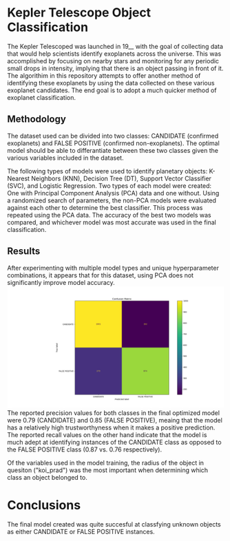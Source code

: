 # Kepler Telescope Object Classification
The Kepler Telescoped was launched in 19__ with the goal of collecting data that would help scientists identify exoplanets across the universe. This was accomplished by focusing on nearby stars and monitoring for any periodic small drops in intensity, implying that there is an object passing in front of it. The algorithim in this repository attempts to offer another method of identifying these exoplanets by using the data collected on these various exoplanet candidates. The end goal is to adopt a much quicker method of exoplanet classification.

## Methodology
The dataset used can be divided into two classes: CANDIDATE (confirmed exoplanets) and FALSE POSITIVE (confirmed non-exoplanets). The optimal model should be able to differantiate between these two classes given the various variables included in the dataset.

The following types of models were used to identify planetary objects: K-Nearest Neighbors (KNN), Decision Tree (DT), Support Vector Classifier (SVC), and Logistic Regression. Two types of each model were created: One with Principal Component Analysis (PCA) data and one without. Using a randomized search of parameters, the non-PCA models were evaluated against each other to determine the best classifier. This process was repeated using the PCA data. The accuracy of the best two models was compared, and whichever model was most accurate was used in the final classification.

## Results
After experimenting with multiple model types and unique hyperparameter combinations, it appears that for this dataset, using PCA does not significantly improve model accuracy. 
<img src="NASAMLProject/ConfusionMatrix.png">
The reported precision values for both classes in the final optimized model were 0.79 (CANDIDATE) and 0.85 (FALSE POSITIVE), meaing that the model has a relatively high trustworthyness when it makes a positive prediction. The reported recall values on the other hand indicate that the model is much adept at identifying instances of the CANDIDATE class as opposed to the FALSE POSITIVE class (0.87 vs. 0.76 respectively).

Of the variables used in the model training, the radius of the object in quesiton ("koi_prad") was the most important when determining which class an object belonged to.

# Conclusions
The final model created was quite succesful at classfying unknown objects as either CANDIDATE or FALSE POSITIVE instances.
